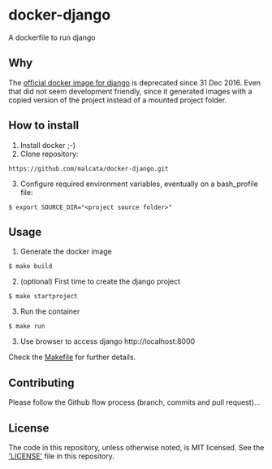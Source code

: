 # docker-django
A dockerfile to run django

## Why
The [official docker image for django](https://hub.docker.com/_/django/) is deprecated since 31 Dec 2016. Even that did not seem development friendly, since it generated images with a copied version of the project instead of a mounted project folder.

## How to install

1. Install docker ;-)
2. Clone repository:
```shell
https://github.com/malcata/docker-django.git
```
3. Configure required environment variables, eventually on a bash_profile file:
```shell
$ export SOURCE_DIR="<project source folder>"
```

## Usage

1. Generate the docker image
```shell
$ make build
```
2. (optional) First time to create the django project
```shell
$ make startproject
```
3. Run the container
```shell
$ make run
```
3. Use browser to access django http://localhost:8000

Check the [Makefile](Makefile) for further details.


## Contributing

Please follow the Github flow process (branch, commits and pull request)...


## License

The code in this repository, unless otherwise noted, is MIT licensed. See the ['LICENSE'](LICENSE) file in this repository.

